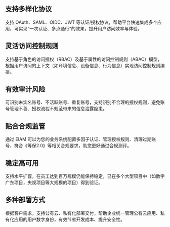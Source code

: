
## 支持多样化协议
支持 OAuth、SAML、OIDC、JWT 等认证/授权协议，帮助平台快速集成多个应用，可实现“一次认证、多点通行”的效果，提升用户访问效率与体验。

## 灵活访问控制规则
支持基于角色的访问授权（RBAC）及基于属性的访问控制规则（ABAC）模型，根据用户访问的上下文（如环境信息、设备信息、行为信息）实现访问控制规则编排。

## 有效审计风险
可识别未实名账号、不活跃账号、重复账号，支持识别不合理的授权规则，避免账号管理不善、授权流程不规范带来的信息泄露隐患。

## 贴合合规监管
通过 EIAM 可以为您的业务系统配置多因子认证、管理授权规则、清理过期账号，符合《等保2.0》等相关合规要求，助您更好通过合规测评。

## 稳定高可用
支持水平扩容，在员工达到百万规模仍能保持稳定，已在多个大型项目中（如数字广东项目，央视项目等大规模的项目）得到验证。

## 多种部署方式
根据客户需求，支持公有云、私有化部署交付，帮助企业统一管理公有云应用、私有化应用的用户数字身份，有效节省开发成本、提升安全性。
